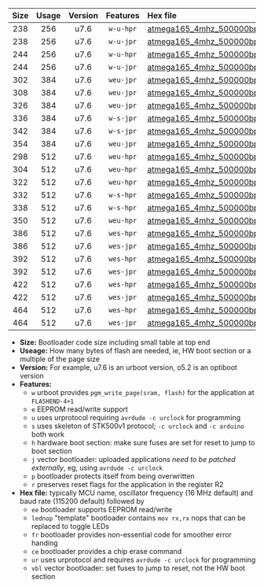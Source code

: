 |Size|Usage|Version|Features|Hex file|
|:-:|:-:|:-:|:-:|:--|
|238|256|u7.6|`w-u-hpr`|[atmega165_4mhz_500000bps_ur.hex](https://raw.githubusercontent.com/stefanrueger/urboot/main/atmega165_4mhz_500000bps_ur.hex)|
|238|256|u7.6|`w-u-jpr`|[atmega165_4mhz_500000bps_ur_vbl.hex](https://raw.githubusercontent.com/stefanrueger/urboot/main/atmega165_4mhz_500000bps_ur_vbl.hex)|
|244|256|u7.6|`w-u-hpr`|[atmega165_4mhz_500000bps_lednop_ur.hex](https://raw.githubusercontent.com/stefanrueger/urboot/main/atmega165_4mhz_500000bps_lednop_ur.hex)|
|244|256|u7.6|`w-u-jpr`|[atmega165_4mhz_500000bps_lednop_ur_vbl.hex](https://raw.githubusercontent.com/stefanrueger/urboot/main/atmega165_4mhz_500000bps_lednop_ur_vbl.hex)|
|302|384|u7.6|`weu-jpr`|[atmega165_4mhz_500000bps_ee_ur_vbl.hex](https://raw.githubusercontent.com/stefanrueger/urboot/main/atmega165_4mhz_500000bps_ee_ur_vbl.hex)|
|308|384|u7.6|`weu-jpr`|[atmega165_4mhz_500000bps_ee_lednop_ur_vbl.hex](https://raw.githubusercontent.com/stefanrueger/urboot/main/atmega165_4mhz_500000bps_ee_lednop_ur_vbl.hex)|
|326|384|u7.6|`weu-jpr`|[atmega165_4mhz_500000bps_ee_lednop_fr_ur_vbl.hex](https://raw.githubusercontent.com/stefanrueger/urboot/main/atmega165_4mhz_500000bps_ee_lednop_fr_ur_vbl.hex)|
|336|384|u7.6|`w-s-jpr`|[atmega165_4mhz_500000bps_vbl.hex](https://raw.githubusercontent.com/stefanrueger/urboot/main/atmega165_4mhz_500000bps_vbl.hex)|
|342|384|u7.6|`w-s-jpr`|[atmega165_4mhz_500000bps_lednop_vbl.hex](https://raw.githubusercontent.com/stefanrueger/urboot/main/atmega165_4mhz_500000bps_lednop_vbl.hex)|
|354|384|u7.6|`weu-jpr`|[atmega165_4mhz_500000bps_ee_lednop_fr_ce_ur_vbl.hex](https://raw.githubusercontent.com/stefanrueger/urboot/main/atmega165_4mhz_500000bps_ee_lednop_fr_ce_ur_vbl.hex)|
|298|512|u7.6|`weu-hpr`|[atmega165_4mhz_500000bps_ee_ur.hex](https://raw.githubusercontent.com/stefanrueger/urboot/main/atmega165_4mhz_500000bps_ee_ur.hex)|
|304|512|u7.6|`weu-hpr`|[atmega165_4mhz_500000bps_ee_lednop_ur.hex](https://raw.githubusercontent.com/stefanrueger/urboot/main/atmega165_4mhz_500000bps_ee_lednop_ur.hex)|
|322|512|u7.6|`weu-hpr`|[atmega165_4mhz_500000bps_ee_lednop_fr_ur.hex](https://raw.githubusercontent.com/stefanrueger/urboot/main/atmega165_4mhz_500000bps_ee_lednop_fr_ur.hex)|
|332|512|u7.6|`w-s-hpr`|[atmega165_4mhz_500000bps.hex](https://raw.githubusercontent.com/stefanrueger/urboot/main/atmega165_4mhz_500000bps.hex)|
|338|512|u7.6|`w-s-hpr`|[atmega165_4mhz_500000bps_lednop.hex](https://raw.githubusercontent.com/stefanrueger/urboot/main/atmega165_4mhz_500000bps_lednop.hex)|
|350|512|u7.6|`weu-hpr`|[atmega165_4mhz_500000bps_ee_lednop_fr_ce_ur.hex](https://raw.githubusercontent.com/stefanrueger/urboot/main/atmega165_4mhz_500000bps_ee_lednop_fr_ce_ur.hex)|
|386|512|u7.6|`wes-hpr`|[atmega165_4mhz_500000bps_ee.hex](https://raw.githubusercontent.com/stefanrueger/urboot/main/atmega165_4mhz_500000bps_ee.hex)|
|386|512|u7.6|`wes-jpr`|[atmega165_4mhz_500000bps_ee_vbl.hex](https://raw.githubusercontent.com/stefanrueger/urboot/main/atmega165_4mhz_500000bps_ee_vbl.hex)|
|392|512|u7.6|`wes-hpr`|[atmega165_4mhz_500000bps_ee_lednop.hex](https://raw.githubusercontent.com/stefanrueger/urboot/main/atmega165_4mhz_500000bps_ee_lednop.hex)|
|392|512|u7.6|`wes-jpr`|[atmega165_4mhz_500000bps_ee_lednop_vbl.hex](https://raw.githubusercontent.com/stefanrueger/urboot/main/atmega165_4mhz_500000bps_ee_lednop_vbl.hex)|
|422|512|u7.6|`wes-hpr`|[atmega165_4mhz_500000bps_ee_lednop_fr.hex](https://raw.githubusercontent.com/stefanrueger/urboot/main/atmega165_4mhz_500000bps_ee_lednop_fr.hex)|
|422|512|u7.6|`wes-jpr`|[atmega165_4mhz_500000bps_ee_lednop_fr_vbl.hex](https://raw.githubusercontent.com/stefanrueger/urboot/main/atmega165_4mhz_500000bps_ee_lednop_fr_vbl.hex)|
|464|512|u7.6|`wes-hpr`|[atmega165_4mhz_500000bps_ee_lednop_fr_ce.hex](https://raw.githubusercontent.com/stefanrueger/urboot/main/atmega165_4mhz_500000bps_ee_lednop_fr_ce.hex)|
|464|512|u7.6|`wes-jpr`|[atmega165_4mhz_500000bps_ee_lednop_fr_ce_vbl.hex](https://raw.githubusercontent.com/stefanrueger/urboot/main/atmega165_4mhz_500000bps_ee_lednop_fr_ce_vbl.hex)|

- **Size:** Bootloader code size including small table at top end
- **Useage:** How many bytes of flash are needed, ie, HW boot section or a multiple of the page size
- **Version:** For example, u7.6 is an urboot version, o5.2 is an optiboot version
- **Features:**
  + `w` urboot provides `pgm_write_page(sram, flash)` for the application at `FLASHEND-4+1`
  + `e` EEPROM read/write support
  + `u` uses urprotocol requiring `avrdude -c urclock` for programming
  + `s` uses skeleton of STK500v1 protocol; `-c urclock` and `-c arduino` both work
  + `h` hardware boot section: make sure fuses are set for reset to jump to boot section
  + `j` vector bootloader: uploaded applications *need to be patched externally*, eg, using `avrdude -c urclock`
  + `p` bootloader protects itself from being overwritten
  + `r` preserves reset flags for the application in the register R2
- **Hex file:** typically MCU name, oscillator frequency (16 MHz default) and baud rate (115200 default) followed by
  + `ee` bootloader supports EEPROM read/write
  + `lednop` "template" bootloader contains `mov rx,rx` nops that can be replaced to toggle LEDs
  + `fr` bootloader provides non-essential code for smoother error handing
  + `ce` bootloader provides a chip erase command
  + `ur` uses urprotocol and requires `avrdude -c urclock` for programming
  + `vbl` vector bootloader: set fuses to jump to reset, not the HW boot section
